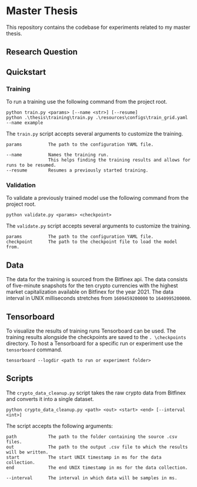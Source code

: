 # Master Thesis

This repository contains the codebase for experiments related to my master thesis.

## Research Question

## Quickstart

### Training

To run a training use the following command from the project root.

```
python train.py <params> [--name <str>] [--resume]
python .\thesis\training\train.py .\resources\configs\train_grid.yaml --name example
```

The `train.py` script accepts several arguments to customize the training.

```
params          The path to the configuration YAML file.

--name          Names the training run.
                This helps finding the training results and allows for runs to be resumed.
--resume        Resumes a previously started training.
```

### Validation

To validate a previously trained model use the following command from the project root.

```
python validate.py <params> <checkpoint>
```

The `validate.py` script accepts several arguments to customize the training.

```
params          The path to the configuration YAML file.
checkpoint      The path to the checkpoint file to load the model from.
```

## Data

The data for the training is sourced from the Bitfinex api. The data consists of five-minute snapshots for the ten crypto currencies with the highest market capitalization available on Bitfinex for the year 2021. The data interval in UNIX milliseconds stretches from `1609459200000` to `1640995200000`.

## Tensorboard

To visualize the results of training runs Tensorboard can be used. The training results alongside the checkpoints are saved to the `. \checkpoints` directory. To host a Tensorboard for a specific run or experiment use the `tensorboard` command.

```
tensorboard --logdir <path to run or experiment folder>
```

## Scripts

The `crypto_data_cleanup.py` script takes the raw crypto data from Bitfinex and converts it into a single dataset.

```
python crypto_data_cleanup.py <path> <out> <start> <end> [--interval <int>]
```

The script accepts the following arguments:

```
path            The path to the folder containing the source .csv files.
out             The path to the output .csv file to which the results will be written.
start           The start UNIX timestamp in ms for the data collection.
end             The end UNIX timestamp in ms for the data collection.

--interval      The interval in which data will be samples in ms.
```
